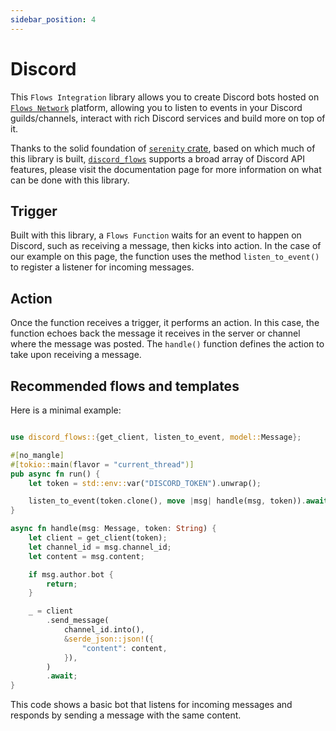 ```yaml
---
sidebar_position: 4
---
```

# Discord

This `Flows Integration` library allows you to create Discord bots hosted on [`Flows Network`](https://flows.network) platform, allowing you to listen to events in your Discord guilds/channels, interact with rich Discord services and build more on top of it.

Thanks to the solid foundation of [`serenity` crate](https://docs.rs/serenity), based on which much of this library is built, [`discord_flows`](https://crates.io/crates/discord_flows) supports a broad array of Discord API features, please visit the documentation page for more information on what can be done with this library. 


## Trigger

Built with this library, a `Flows Function` waits for an event to happen on Discord, such as receiving a message, then kicks into action. In the case of our example on this page, the function uses the method `listen_to_event()` to register a listener for incoming messages.


## Action

Once the function receives a trigger, it performs an action. In this case, the function echoes back the message it receives in the server or channel where the message was posted. The `handle()` function defines the action to take upon receiving a message.


## Recommended flows and templates

Here is a minimal example:

```rust

use discord_flows::{get_client, listen_to_event, model::Message};

#[no_mangle]
#[tokio::main(flavor = "current_thread")]
pub async fn run() {
    let token = std::env::var("DISCORD_TOKEN").unwrap();

    listen_to_event(token.clone(), move |msg| handle(msg, token)).await;
}

async fn handle(msg: Message, token: String) {
    let client = get_client(token);
    let channel_id = msg.channel_id;
    let content = msg.content;

    if msg.author.bot {
        return;
    }

    _ = client
        .send_message(
            channel_id.into(),
            &serde_json::json!({
                "content": content,
            }),
        )
        .await;
}
```


This code shows a basic bot that listens for incoming messages and responds by sending a message with the same content.
